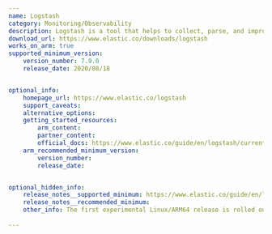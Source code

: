 ```yaml
---
name: Logstash
category: Monitoring/Observability
description: Logstash is a tool that helps to collect, parse, and improve log and event data from different sources. It also allows to manage data pipelines in real-time, providing insights and analysis for complex setups across multiple locations.
download_url: https://www.elastic.co/downloads/logstash
works_on_arm: true
supported_minimum_version:
    version_number: 7.9.0
    release_date: 2020/08/18


optional_info:
    homepage_url: https://www.elastic.co/logstash
    support_caveats:
    alternative_options:
    getting_started_resources:
        arm_content:
        partner_content:
        official_docs: https://www.elastic.co/guide/en/logstash/current/installing-logstash.html
    arm_recommended_minimum_version:
        version_number:
        release_date:


optional_hidden_info:
    release_notes__supported_minimum: https://www.elastic.co/guide/en/logstash/7.9/logstash-7-9-0.html#_arm64_support_experimental
    release_notes__recommended_minimum:
    other_info: The first experimental Linux/ARM64 release is rolled out in version v7.9.0.
    
---
```

